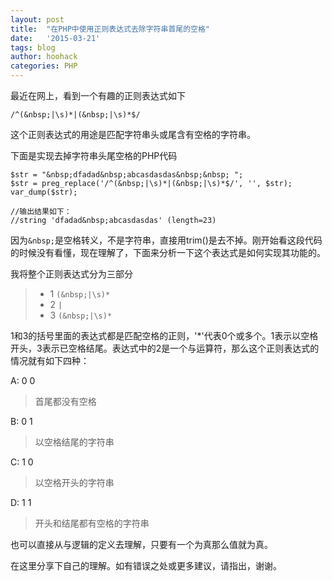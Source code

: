 ```yaml
---
layout: post
title:  "在PHP中使用正则表达式去除字符串首尾的空格"
date:   '2015-03-21'
tags: blog
author: hoohack
categories: PHP
---
```


最近在网上，看到一个有趣的正则表达式如下

`/^(&nbsp;|\s)*|(&nbsp;|\s)*$/`

这个正则表达式的用途是匹配字符串头或尾含有空格的字符串。

下面是实现去掉字符串头尾空格的PHP代码
    
    $str = "&nbsp;dfadad&nbsp;abcasdasdas&nbsp;&nbsp; ";  
    $str = preg_replace('/^(&nbsp;|\s)*|(&nbsp;|\s)*$/', '', $str);  
    var_dump($str);
    
    //输出结果如下：
    //string 'dfadad&nbsp;abcasdasdas' (length=23)



因为`&nbsp;`是空格转义，不是字符串，直接用trim()是去不掉。刚开始看这段代码的时候没有看懂，现在理解了，下面来分析一下这个表达式是如何实现其功能的。

我将整个正则表达式分为三部分

>* 1    `(&nbsp;|\s)*`
>* 2    `|`           
>* 3    `(&nbsp;|\s)*`

1和3的括号里面的表达式都是匹配空格的正则，'*'代表0个或多个。1表示以空格开头，3表示已空格结尾。表达式中的2是一个与运算符，那么这个正则表达式的情况就有如下四种：

A: 0 0
> 首尾都没有空格

B: 0 1
> 以空格结尾的字符串

C: 1 0
> 以空格开头的字符串

D: 1 1
> 开头和结尾都有空格的字符串

也可以直接从与逻辑的定义去理解，只要有一个为真那么值就为真。

在这里分享下自己的理解。如有错误之处或更多建议，请指出，谢谢。
